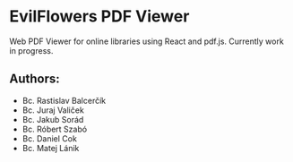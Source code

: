 # EvilFlowers PDF Viewer

Web PDF Viewer for online libraries using React and pdf.js. Currently work in progress.

## Authors:
- Bc. Rastislav Balcerčík
- Bc. Juraj Valiček
- Bc. Jakub Sorád
- Bc. Róbert Szabó
- Bc. Daniel Cok
- Bc. Matej Lánik